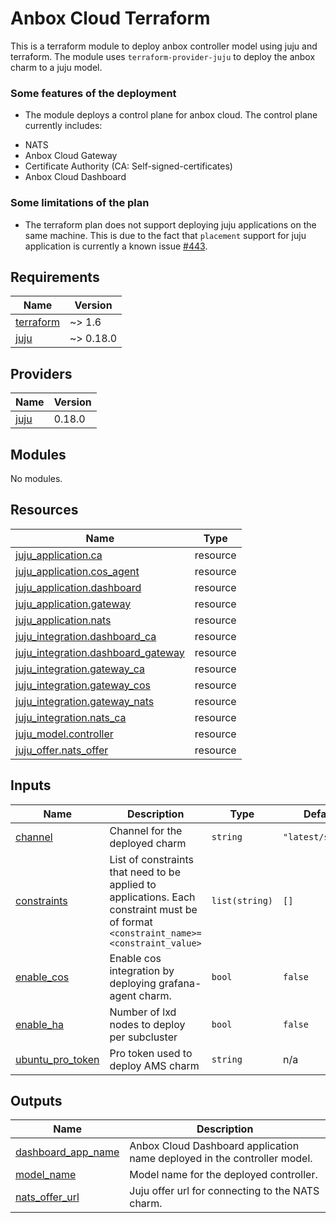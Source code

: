 <!-- BEGIN_TF_DOCS -->
# Anbox Cloud Terraform

This is a terraform module to deploy anbox controller model using juju and terraform.
The module uses `terraform-provider-juju` to deploy the anbox charm to a
juju model.

### Some features of the deployment

* The module deploys a control plane for anbox cloud. The control plane currently
includes:
- NATS
- Anbox Cloud Gateway
- Certificate Authority (CA: Self-signed-certificates)
- Anbox Cloud Dashboard

### Some limitations of the plan

* The terraform plan does not support deploying juju applications on the same machine.
This is due to the fact that `placement` support for juju application is currently
a known issue [#443](https://github.com/juju/terraform-provider-juju/issues/443).

## Requirements

| Name | Version |
|------|---------|
| <a name="requirement_terraform"></a> [terraform](#requirement\_terraform) | ~> 1.6 |
| <a name="requirement_juju"></a> [juju](#requirement\_juju) | ~> 0.18.0 |

## Providers

| Name | Version |
|------|---------|
| <a name="provider_juju"></a> [juju](#provider\_juju) | 0.18.0 |

## Modules

No modules.

## Resources

| Name | Type |
|------|------|
| [juju_application.ca](https://registry.terraform.io/providers/juju/juju/latest/docs/resources/application) | resource |
| [juju_application.cos_agent](https://registry.terraform.io/providers/juju/juju/latest/docs/resources/application) | resource |
| [juju_application.dashboard](https://registry.terraform.io/providers/juju/juju/latest/docs/resources/application) | resource |
| [juju_application.gateway](https://registry.terraform.io/providers/juju/juju/latest/docs/resources/application) | resource |
| [juju_application.nats](https://registry.terraform.io/providers/juju/juju/latest/docs/resources/application) | resource |
| [juju_integration.dashboard_ca](https://registry.terraform.io/providers/juju/juju/latest/docs/resources/integration) | resource |
| [juju_integration.dashboard_gateway](https://registry.terraform.io/providers/juju/juju/latest/docs/resources/integration) | resource |
| [juju_integration.gateway_ca](https://registry.terraform.io/providers/juju/juju/latest/docs/resources/integration) | resource |
| [juju_integration.gateway_cos](https://registry.terraform.io/providers/juju/juju/latest/docs/resources/integration) | resource |
| [juju_integration.gateway_nats](https://registry.terraform.io/providers/juju/juju/latest/docs/resources/integration) | resource |
| [juju_integration.nats_ca](https://registry.terraform.io/providers/juju/juju/latest/docs/resources/integration) | resource |
| [juju_model.controller](https://registry.terraform.io/providers/juju/juju/latest/docs/resources/model) | resource |
| [juju_offer.nats_offer](https://registry.terraform.io/providers/juju/juju/latest/docs/resources/offer) | resource |

## Inputs

| Name | Description | Type | Default | Required |
|------|-------------|------|---------|:--------:|
| <a name="input_channel"></a> [channel](#input\_channel) | Channel for the deployed charm | `string` | `"latest/stable"` | no |
| <a name="input_constraints"></a> [constraints](#input\_constraints) | List of constraints that need to be applied to applications. Each constraint must be of format `<constraint_name>=<constraint_value>` | `list(string)` | `[]` | no |
| <a name="input_enable_cos"></a> [enable\_cos](#input\_enable\_cos) | Enable cos integration by deploying grafana-agent charm. | `bool` | `false` | no |
| <a name="input_enable_ha"></a> [enable\_ha](#input\_enable\_ha) | Number of lxd nodes to deploy per subcluster | `bool` | `false` | no |
| <a name="input_ubuntu_pro_token"></a> [ubuntu\_pro\_token](#input\_ubuntu\_pro\_token) | Pro token used to deploy AMS charm | `string` | n/a | yes |

## Outputs

| Name | Description |
|------|-------------|
| <a name="output_dashboard_app_name"></a> [dashboard\_app\_name](#output\_dashboard\_app\_name) | Anbox Cloud Dashboard application name deployed in the controller model. |
| <a name="output_model_name"></a> [model\_name](#output\_model\_name) | Model name for the deployed controller. |
| <a name="output_nats_offer_url"></a> [nats\_offer\_url](#output\_nats\_offer\_url) | Juju offer url for connecting to the NATS charm. |
<!-- END_TF_DOCS -->
